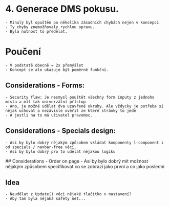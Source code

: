 # 4. Generace DMS pokusu.
    - Minulý byl opuštěn po několika zásadních chybách nejen v koncepci
    - Ty chyby znemožňovaly rychlou opravu.
    - Byla nutnost to předělat.
# Poučení
    - V podstatě obecně = 2x přemýšlet
    - Koncept se ale ukazuje být poměrně funkční.


## Considerations - Forms:
    - Security flaw: Je nesmysl pouštět všechny form inputy z jednoho místa a mít tak univerzální přístup
    - Ano, je možné udělat dva uzavřené okruhy. Ale vždycky je potřeba si nějak uchovat a nezávisle ověřit ze které stránky to jede
    - A jestli na to má uživatel pravomoc.

## Considerations - Specials design:
    - Asi by bylo dobrý nějakým způsobem vkládat komponenty l-component i od specials / navbar-free věcí.
    - Asi by bylo dobrý pro to udělat nějakou logiku

## Considerations - Order on page
    - Asi by bylo dobrý mít možnost nějakým způsobem specifikovat co se zobrazí jako první a co jako poslední

## Idea
    - Neudělat z Update() věci nějaké tlačítko v nastavení?
    - Aby tam byla nějaká safety net...